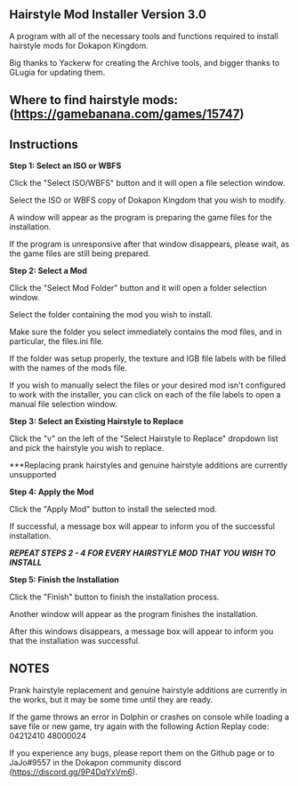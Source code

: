 ## Hairstyle Mod Installer Version 3.0

A program with all of the necessary tools and functions required to install hairstyle mods for Dokapon Kingdom.

Big thanks to Yackerw for creating the Archive tools, and bigger thanks to GLugia for updating them.

## Where to find hairstyle mods: (https://gamebanana.com/games/15747)

## Instructions

**Step 1: Select an ISO or WBFS**

Click the "Select ISO/WBFS" button and it will open a file selection window.

Select the ISO or WBFS copy of Dokapon Kingdom that you wish to modify.

A window will appear as the program is preparing the game files for the installation.

If the program is unresponsive after that window disappears, please wait, as the game files are still being prepared.

**Step 2: Select a Mod**

Click the "Select Mod Folder" button and it will open a folder selection window.

Select the folder containing the mod you wish to install.

Make sure the folder you select immediately contains the mod files, and in particular, the files.ini file.

If the folder was setup properly, the texture and IGB file labels with be filled with the names of the mods file.

If you wish to manually select the files or your desired mod isn't configured to work with the installer,
you can click on each of the file labels to open a manual file selection window.

**Step 3: Select an Existing Hairstyle to Replace**

Click the "v" on the left of the "Select Hairstyle to Replace" dropdown list and pick the hairstyle you wish to replace.

***Replacing prank hairstyles and genuine hairstyle additions are currently unsupported

**Step 4: Apply the Mod**

Click the "Apply Mod" button to install the selected mod.

If successful, a message box will appear to inform you of the successful installation.

***REPEAT STEPS 2 - 4 FOR EVERY HAIRSTYLE MOD THAT YOU WISH TO INSTALL***

**Step 5: Finish the Installation**

Click the "Finish" button to finish the installation process.

Another window will appear as the program finishes the installation.

After this windows disappears, a message box will appear to inform you that the installation was successful.

## NOTES
Prank hairstyle replacement and genuine hairstyle additions are currently in the works, but it may be some time until they are ready.

If the game throws an error in Dolphin or crashes on console while loading a save file or new game, try again with the following Action Replay code:
04212410 48000024

If you experience any bugs, please report them on the Github page or to JaJo#9557 in the Dokapon community discord (https://discord.gg/9P4DqYxVm6).
